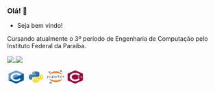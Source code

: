 ### Olá! 👋

-  Seja bem vindo!

Cursando atualmente o 3º período de Engenharia de Computação pelo Instituto Federal da Paraíba.

<a href="https://github.com/anuraghazra/github-readme-stats">
  <img height="160em" align="center" src="https://github-readme-stats.vercel.app/api?username=wesley1wilson&count_private=true&show_icons=true&theme=aura" />
</a>
<a href="https://github.com/anuraghazra/convoychat">
  <img height="160em" align="center" src="https://github-readme-stats.vercel.app/api/top-langs/?username=wesley1wilson&theme=aura" />
</a>

<div style="display: inline_block"><br>
  <img align="center" alt="C" height=32" width="42" src="https://raw.githubusercontent.com/devicons/devicon/master/icons/c/c-original.svg">
  <img align="center" alt="Python" height="32" width="42" src="https://raw.githubusercontent.com/devicons/devicon/master/icons/python/python-original.svg">
  <img align="center" alt="Jupyter" height="32" width="42" src="https://raw.githubusercontent.com/devicons/devicon/master/icons/jupyter/jupyter-original-wordmark.svg">
  <img align="center" alt="Cplusplus" height=32" width="42" src="https://raw.githubusercontent.com/devicons/devicon/master/icons/cplusplus/cplusplus-plain.svg">
</div>
